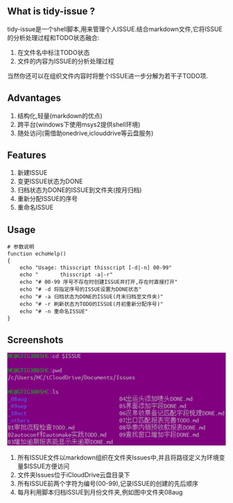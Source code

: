 ## What is tidy-issue ? ##
tidy-issue是一个shell脚本,用来管理个人ISSUE.结合markdown文件,它将ISSUE的分析处理过程和TODO状态融合:
1. 在文件名中标注TODO状态
2. 文件的内容为ISSUE的分析处理过程

当然你还可以在组织文件内容时将整个ISSUE进一步分解为若干子TODO项.

## Advantages  ##
1. 结构化,轻量(markdown的优点)
2. 跨平台(windows下使用msys2提供shell环境)
3. 随处访问(需借助onedrive,iclouddrive等云盘服务)

## Features ##
1. 新建ISSUE
2. 变更ISSUE状态为DONE
3. 归档状态为DONE的ISSUE到文件夹(按月归档)
4. 重新分配ISSUE的序号
5. 重命名ISSUE

## Usage ##
```
# 参数说明
function echoHelp()
{
    echo "Usage: thisscript thisscript [-d|-n] 00-99"
    echo "       thisscript -a|-r"
    echo "# 00-99 序号不存在时创建ISSUE并打开,存在时直接打开"
    echo "# -d 将指定序号的ISSUE设置为DONE状态"
    echo "# -a 归档状态为DONE的ISSUE(月末归档至文件夹)"
    echo "# -r 刷新状态为TODO的ISSUE(月初重新分配序号)"
    echo "# -n 重命名ISSUE"
}
```

## Screenshots ##
![文件组织形式](file-organization.png "文件组织形式")
1. 所有ISSUE文件以markdown组织在文件夹Issues中,并且将路径定义为环境变量$ISSUE方便访问
2. 文件夹Issues位于iCloudDrive云盘目录下
3. 所有ISSUE前两个字符为编号(00-99),记录ISSUE的创建的先后顺序
4. 每月利用脚本归档ISSUE到月份文件夹,例如图中文件夹08aug
